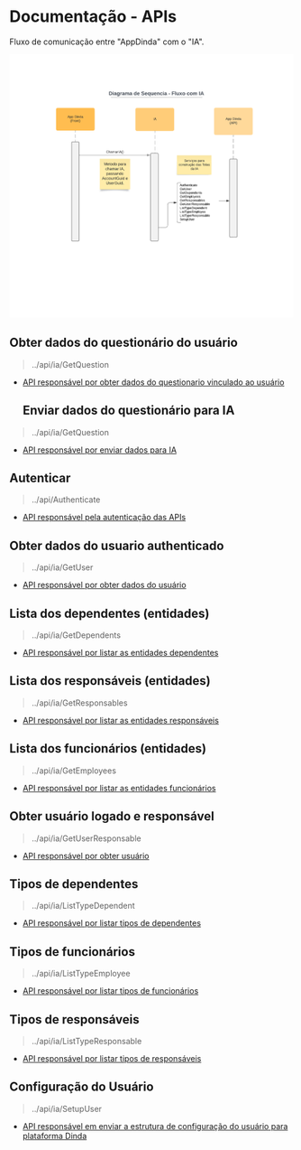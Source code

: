 
# Documentação - APIs

Fluxo de comunicação entre "AppDinda" com o "IA".

![Diagrama](https://github.com/Dinda-TI/api_documentation/blob/main/diagram_sequence2.png?raw=true)



## Obter dados do questionário do usuário 
> ../api/ia/GetQuestion
- [API responsável por obter dados do questionario vinculado ao usuário](getQuestion.md)


  ## Enviar dados do questionário para IA
> ../api/ia/GetQuestion
- [API responsável por enviar dados para IA](sendQuestion.md)


  
## Autenticar
> ../api/Authenticate
- [API responsável pela autenticação das APIs](authenticate.md)

## Obter dados do usuario authenticado 
> ../api/ia/GetUser
- [API responsável por obter dados do usuário](getUser.md)

## Lista dos dependentes (entidades)
> ../api/ia/GetDependents
- [API responsável por listar as entidades dependentes](getDependents.md)

## Lista dos responsáveis (entidades)
> ../api/ia/GetResponsables
- [API responsável por listar as entidades responsáveis](getResponsables.md)

## Lista dos funcionários (entidades)
> ../api/ia/GetEmployees
- [API responsável por listar as entidades funcionários](getEmployees.md)

## Obter usuário logado e responsável
> ../api/ia/GetUserResponsable
- [API responsável por obter usuário](getUserResponsable.md)

## Tipos de dependentes
> ../api/ia/ListTypeDependent
- [API responsável por listar tipos de dependentes](listTypeDependent.md)

## Tipos de funcionários
> ../api/ia/ListTypeEmployee
- [API responsável por listar tipos de funcionários](listTypeEmployee.md)

## Tipos de responsáveis
> ../api/ia/ListTypeResponsable
- [API responsável por listar tipos de responsáveis](listTypeResponsable.md)
  
## Configuração do Usuário
> ../api/ia/SetupUser
- [API responsável em enviar a estrutura de configuração do usuário para plataforma Dinda](setupuser.md)

